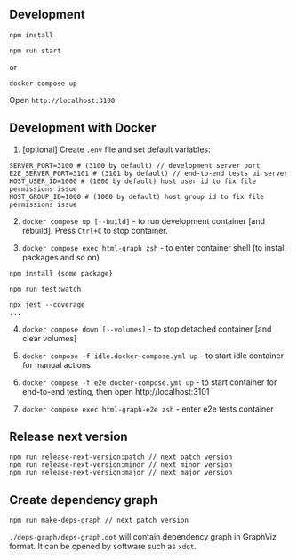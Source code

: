 ## Development

```
npm install

npm run start
```

or

```
docker compose up
```

Open `http://localhost:3100`

## Development with Docker

1. [optional] Create `.env` file and set default variables:

```
SERVER_PORT=3100 # (3100 by default) // development server port
E2E_SERVER_PORT=3101 # (3101 by default) // end-to-end tests ui server
HOST_USER_ID=1000 # (1000 by default) host user id to fix file permissions issue
HOST_GROUP_ID=1000 # (1000 by default) host group id to fix file permissions issue
```

2. `docker compose up [--build]` - to run development container [and rebuild]. Press `Ctrl+C` to stop container.

3. `docker compose exec html-graph zsh` - to enter container shell (to install packages and so on)

```
npm install {some package}

npm run test:watch

npx jest --coverage
...
```

4. `docker compose down [--volumes]` - to stop detached container [and clear volumes]

5. `docker compose -f idle.docker-compose.yml up` - to start idle container for manual actions

6. `docker compose -f e2e.docker-compose.yml up` - to start container for end-to-end testing, then open http://localhost:3101

7. `docker compose exec html-graph-e2e zsh` - enter e2e tests container

## Release next version

```
npm run release-next-version:patch // next patch version
npm run release-next-version:minor // next minor version
npm run release-next-version:major // next major version
```

## Create dependency graph

```
npm run make-deps-graph // next patch version
```

`./deps-graph/deps-graph.dot` will contain dependency graph in GraphViz format. It can be opened by software such as `xdot`.
